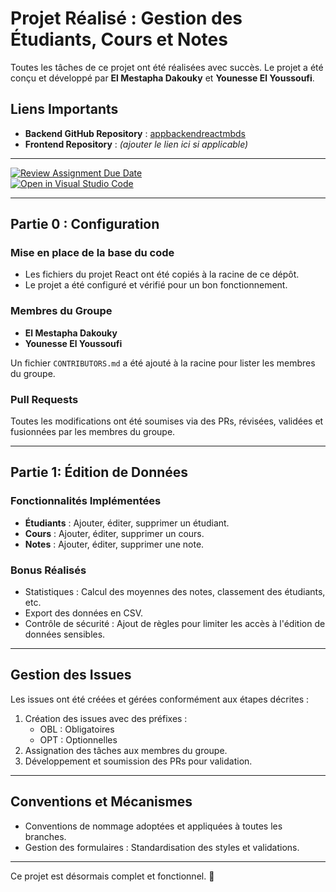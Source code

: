 # Projet Réalisé : Gestion des Étudiants, Cours et Notes

Toutes les tâches de ce projet ont été réalisées avec succès. Le projet a été conçu et développé par **El Mestapha Dakouky** et **Younesse El Youssoufi**.

## Liens Importants
- **Backend GitHub Repository** : [appbackendreactmbds](https://github.com/YounesseElYoussoufi/appbackendreactmbds)  
- **Frontend Repository** : *(ajouter le lien ici si applicable)*  

---

[![Review Assignment Due Date](https://classroom.github.com/assets/deadline-readme-button-22041afd0340ce965d47ae6ef1cefeee28c7c493a6346c4f15d667ab976d596c.svg)](https://classroom.github.com/a/PPqed8f9)  
[![Open in Visual Studio Code](https://classroom.github.com/assets/open-in-vscode-2e0aaae1b6195c2367325f4f02e2d04e9abb55f0b24a779b69b11b9e10269abc.svg)](https://classroom.github.com/online_ide?assignment_repo_id=17596755&assignment_repo_type=AssignmentRepo)

---

## Partie 0 : Configuration

### Mise en place de la base du code
- Les fichiers du projet React ont été copiés à la racine de ce dépôt.
- Le projet a été configuré et vérifié pour un bon fonctionnement.

### Membres du Groupe
- **El Mestapha Dakouky**  
- **Younesse El Youssoufi**

Un fichier `CONTRIBUTORS.md` a été ajouté à la racine pour lister les membres du groupe.

### Pull Requests
Toutes les modifications ont été soumises via des PRs, révisées, validées et fusionnées par les membres du groupe.

---

## Partie 1: Édition de Données

### Fonctionnalités Implémentées
- **Étudiants** : Ajouter, éditer, supprimer un étudiant.
- **Cours** : Ajouter, éditer, supprimer un cours.
- **Notes** : Ajouter, éditer, supprimer une note.

### Bonus Réalisés
- Statistiques : Calcul des moyennes des notes, classement des étudiants, etc.
- Export des données en CSV.
- Contrôle de sécurité : Ajout de règles pour limiter les accès à l'édition de données sensibles.

---

## Gestion des Issues

Les issues ont été créées et gérées conformément aux étapes décrites :
1. Création des issues avec des préfixes :
   - OBL : Obligatoires
   - OPT : Optionnelles
2. Assignation des tâches aux membres du groupe.
3. Développement et soumission des PRs pour validation.

---

## Conventions et Mécanismes

- Conventions de nommage adoptées et appliquées à toutes les branches.
- Gestion des formulaires : Standardisation des styles et validations.

---

Ce projet est désormais complet et fonctionnel. 🚀
